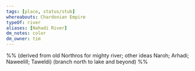 ```yaml
---
tags: [place, status/stub]
whereabouts: Chardonian Empire
typeOf: river
aliases: [Nahadi River]
dm_notes: color
dm_owner: tim
---
```


%% (derived from old Northros for mighty river; other ideas Naroh; Arhadi; Naweelill; Taweldi) (branch north to lake and beyond)     %%
